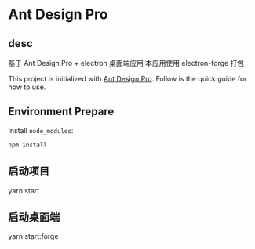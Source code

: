 # Ant Design Pro

## desc

基于 Ant Design Pro + electron 桌面端应用 本应用使用 electron-forge 打包

This project is initialized with [Ant Design Pro](https://pro.ant.design). Follow is the quick guide for how to use.

## Environment Prepare

Install `node_modules`:

```bash
npm install
```

## 启动项目

yarn start

## 启动桌面端

yarn start:forge
